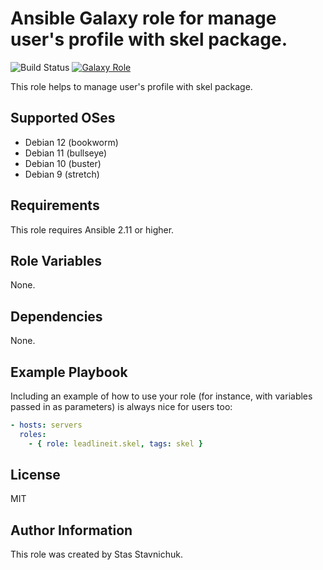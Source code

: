 # Ansible Galaxy role for manage user's profile with skel package.

![Build Status](https://github.com/leadlineit/ansible-role-skel/actions/workflows/ansible-galaxy-ci.yml/badge.svg)
[![Galaxy Role](https://img.shields.io/badge/Ansible--Galaxy-leadlineit.skel-blue.svg?logo=ansible&logoColor=white)](https://galaxy.ansible.com/leadlineit/skel/)

This role helps to manage user's profile with skel package.

Supported OSes
--------------
- Debian 12 (bookworm)
- Debian 11 (bullseye)
- Debian 10 (buster)
- Debian 9 (stretch)

Requirements
------------

This role requires Ansible 2.11 or higher.

Role Variables
--------------

None.

Dependencies
------------

None.

Example Playbook
----------------

Including an example of how to use your role (for instance, with variables passed in as parameters) is always nice for users too:

```yaml
- hosts: servers
  roles:
    - { role: leadlineit.skel, tags: skel }
```

License
-------

MIT

Author Information
------------------

This role was created by Stas Stavnichuk.

